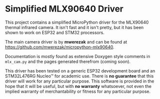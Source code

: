 # Simplified MLX90640 Driver
This project contains a simplified MicroPython driver for the MLX90640 thermal 
infrared camera. It isn't fast and it isn't pretty, but it has been shown to
work on ESP32 and STM32 processors. 

The main camera driver is by **mwerezak** and can be found at 
<https://github.com/mwerezak/micropython-mlx90640>.

Documentation is mostly found as extensive Doxygen style comments in 
`mlx_cam.py` and the pages generated therefrom (coming soon). 

This driver has been tested on a generic ESP32 development board and 
an STM32L476RG Nucleo&trade; for academic use.  There is **no guarantee**
that this driver will work for any particular purpose.  This software is
provided in the hope that it will be useful, but with **no warranty** 
whatsoever, not even the implied warranty of merchantability or fitness
for any particular purpose. 

